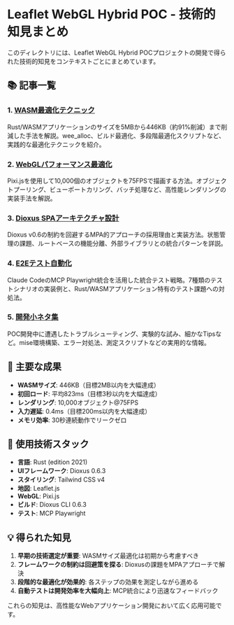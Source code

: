 # Leaflet WebGL Hybrid POC - 技術的知見まとめ

このディレクトリには、Leaflet WebGL Hybrid POCプロジェクトの開発で得られた技術的知見をコンテキストごとにまとめています。

## 📚 記事一覧

### 1. [WASM最適化テクニック](./wasm-optimization-techniques.md)
Rust/WASMアプリケーションのサイズを5MBから446KB（約91%削減）まで削減した手法を解説。wee_alloc、ビルド最適化、多段階最適化スクリプトなど、実践的な最適化テクニックを紹介。

### 2. [WebGLパフォーマンス最適化](./webgl-performance-optimization.md)
Pixi.jsを使用して10,000個のオブジェクトを75FPSで描画する方法。オブジェクトプーリング、ビューポートカリング、バッチ処理など、高性能レンダリングの実装手法を解説。

### 3. [Dioxus SPAアーキテクチャ設計](./dioxus-spa-architecture.md)
Dioxus v0.6の制約を回避するMPA的アプローチの採用理由と実装方法。状態管理の課題、ルートベースの機能分離、外部ライブラリとの統合パターンを詳説。

### 4. [E2Eテスト自動化](./e2e-testing-with-playwright.md)
Claude CodeのMCP Playwright統合を活用した統合テスト戦略。7種類のテストシナリオの実装例と、Rust/WASMアプリケーション特有のテスト課題への対処法。

### 5. [開発小ネタ集](./development-tips.md)
POC開発中に遭遇したトラブルシューティング、実験的な試み、細かなTipsなど。mise環境構築、エラー対処法、測定スクリプトなどの実用的な情報。

## 🎯 主要な成果

- **WASMサイズ**: 446KB（目標2MB以内を大幅達成）
- **初回ロード**: 平均823ms（目標3秒以内を大幅達成）
- **レンダリング**: 10,000オブジェクト@75FPS
- **入力遅延**: 0.4ms（目標200ms以内を大幅達成）
- **メモリ効率**: 30秒連続動作でリークゼロ

## 🔧 使用技術スタック

- **言語**: Rust (edition 2021)
- **UIフレームワーク**: Dioxus 0.6.3
- **スタイリング**: Tailwind CSS v4
- **地図**: Leaflet.js
- **WebGL**: Pixi.js
- **ビルド**: Dioxus CLI 0.6.3
- **テスト**: MCP Playwright

## 💡 得られた知見

1. **早期の技術選定が重要**: WASMサイズ最適化は初期から考慮すべき
2. **フレームワークの制約は回避策を探る**: Dioxusの課題をMPAアプローチで解決
3. **段階的な最適化が効果的**: 各ステップの効果を測定しながら進める
4. **自動テストは開発効率を大幅向上**: MCP統合により迅速なフィードバック

これらの知見は、高性能なWebアプリケーション開発において広く応用可能です。